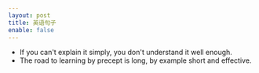 ```yaml
---
layout: post
title: 英语句子
enable: false
---
```


- If you can't explain it simply, you don't understand it well enough.
- The road to learning by precept is long, by example short and effective.